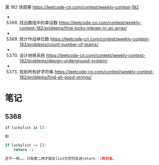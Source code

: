 
第 182 场周赛 https://leetcode-cn.com/contest/weekly-contest-182
- 5368. 找出数组中的幸运数 https://leetcode-cn.com/contest/weekly-contest-182/problems/find-lucky-integer-in-an-array/
- 5369. 统计作战单位数 https://leetcode-cn.com/contest/weekly-contest-182/problems/count-number-of-teams/
- 5370. 设计地铁系统 https://leetcode-cn.com/contest/weekly-contest-182/problems/design-underground-system/
- 5371. 找到所有好字符串 https://leetcode-cn.com/contest/weekly-contest-182/problems/find-all-good-strings/

# 笔记

## 5368

```py
if luckylist is []:

和

if luckylist == []:
    return -1
    
还不一样。。。只有第二种才能在list为空时走进return -1的分支。
```
